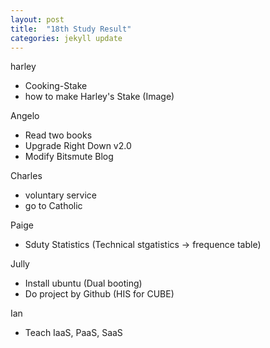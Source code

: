 ```yaml
---
layout: post
title:  "18th Study Result"
categories: jekyll update
---
```


harley

 - Cooking-Stake
 - how to make Harley's Stake (Image)
 
 Angelo
 
 - Read two books 
 - Upgrade Right Down v2.0
 - Modify Bitsmute Blog
 
 Charles
 
 - voluntary service
 - go to Catholic
 
 Paige
 
 - Sduty Statistics (Technical stgatistics -> frequence table)
 
 Jully
 
 - Install ubuntu (Dual booting)
 - Do project by Github (HIS for CUBE)
 
 Ian
 
 - Teach IaaS, PaaS, SaaS
 
 
